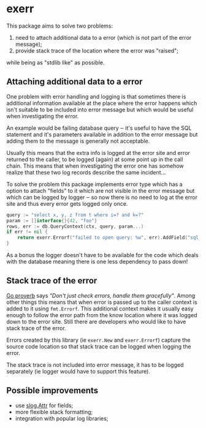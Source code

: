 # exerr

This package aims to solve two problems:

 1. need to attach additional data to a error (which is not part of the error message);
 2. provide stack trace of the location where the error was "raised";

while being as "stdlib like" as possible.

## Attaching additional data to a error

One problem with error handling and logging is that sometimes there is additional
information available at the place where the error happens which isn't suitable
to be included into error message but which would be useful when investigating
the error.

An example would be failing database query ‒ it's useful to have the SQL statement
and it's parameters available in addition to the error message but adding them to
the message is generally not acceptable.

Usually this means that the extra info is logged at the error site and error
returned to the caller, to be logged (again) at some point up in the call chain.
This means that when investigating the error one has somehow realize that these
two log records describe the same incident...

To solve the problem this package implements error type which has a option to
attach "fields" to it which are not visible in the error message but which can
be logged by logger ‒ so now there is no need to log at the error site and thus
every error gets logged only once.

```go
query := "select x, y, z from t where i=? and k=?"
param := []interface{}{42, "foo"}
rows, err := db.QueryContext(ctx, query, param...)
if err != nil {
	return exerr.Errorf("failed to open query: %w", err).AddField("sql_query", query).AddField("sql_param", param)
}
```

As a bonus the logger doesn't have to be available for the code which deals
with the database meaning there is one less dependency to pass down!


## Stack trace of the error

[Go proverb](https://go-proverbs.github.io/) says _"Don't just check errors,
handle them gracefully"_. Among other things this means that when error is
passed up to the caller context is added to it using `fmt.Errorf`. This
additional context makes it usually easy enough to follow the error path from
the know location where it was logged down to the error site. 
Still there are developers who would like to have stack trace of the error.

Errors created by this library (ie `exerr.New` and `exerr.Errorf`) capture
the source code location so that stack trace can be logged when logging the
error. 

The stack trace is not included into error message, it has to be logged
separately (ie logger would have to support this feature).


## Possible improvements

 - use [slog.Attr](https://pkg.go.dev/log/slog) for fields;
 - more flexible stack formatting;
 - integration with popular log libraries;
